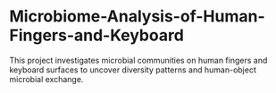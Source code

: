 # Microbiome-Analysis-of-Human-Fingers-and-Keyboard
This project investigates microbial communities on human fingers and keyboard surfaces to uncover diversity patterns and human-object microbial exchange.
